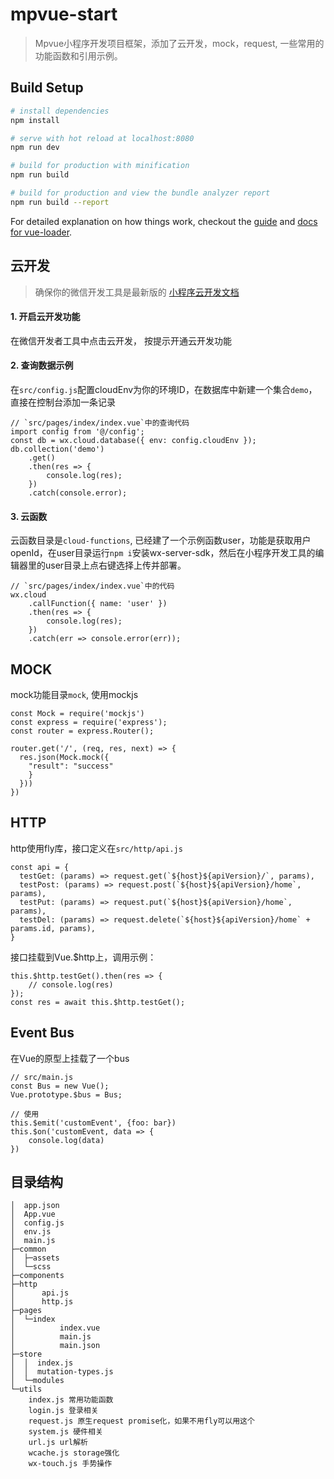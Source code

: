 # mpvue-start

> Mpvue小程序开发项目框架，添加了云开发，mock，request, 一些常用的功能函数和引用示例。

## Build Setup

``` bash
# install dependencies
npm install

# serve with hot reload at localhost:8080
npm run dev

# build for production with minification
npm run build

# build for production and view the bundle analyzer report
npm run build --report
```

For detailed explanation on how things work, checkout the [guide](http://vuejs-templates.github.io/webpack/) and [docs for vue-loader](http://vuejs.github.io/vue-loader).

## 云开发
> 确保你的微信开发工具是最新版的
> [小程序云开发文档](https://developers.weixin.qq.com/miniprogram/dev/wxcloud/basis/getting-started.html)

#### 1. 开启云开发功能
在微信开发者工具中点击云开发， 按提示开通云开发功能
#### 2. 查询数据示例
在`src/config.js`配置cloudEnv为你的环境ID，在数据库中新建一个集合`demo`， 直接在控制台添加一条记录  

```
// `src/pages/index/index.vue`中的查询代码
import config from '@/config';
const db = wx.cloud.database({ env: config.cloudEnv });
db.collection('demo')
    .get()
    .then(res => {
        console.log(res);
    })
    .catch(console.error);
```
#### 3. 云函数
云函数目录是`cloud-functions`, 已经建了一个示例函数user，功能是获取用户openId，在user目录运行`npm i`安装wx-server-sdk，然后在小程序开发工具的编辑器里的user目录上点右键选择上传并部署。  
```
// `src/pages/index/index.vue`中的代码
wx.cloud
    .callFunction({ name: 'user' })
    .then(res => {
        console.log(res);
    })
    .catch(err => console.error(err));
```

## MOCK
mock功能目录`mock`, 使用mockjs
```
const Mock = require('mockjs')
const express = require('express');
const router = express.Router();

router.get('/', (req, res, next) => {
  res.json(Mock.mock({
    "result": "success"
    }
  }))
})
```
## HTTP
http使用fly库，接口定义在`src/http/api.js`
```
const api = {
  testGet: (params) => request.get(`${host}${apiVersion}/`, params),
  testPost: (params) => request.post(`${host}${apiVersion}/home`, params),
  testPut: (params) => request.put(`${host}${apiVersion}/home`, params),
  testDel: (params) => request.delete(`${host}${apiVersion}/home` + params.id, params),
}
```
接口挂载到Vue.$http上，调用示例：
```
this.$http.testGet().then(res => {
    // console.log(res)
});
const res = await this.$http.testGet();
```

## Event Bus
在Vue的原型上挂载了一个bus
```
// src/main.js
const Bus = new Vue();
Vue.prototype.$bus = Bus;

// 使用
this.$emit('customEvent', {foo: bar})
this.$on('customEvent, data => {
    console.log(data)
})
```



## 目录结构
```
│  app.json
│  App.vue
│  config.js
│  env.js
│  main.js
├─common
│  ├─assets
│  └─scss
├─components
├─http
│      api.js
│      http.js
├─pages
│  └─index
│          index.vue
│          main.js
│          main.json
├─store
│  │  index.js
│  │  mutation-types.js
│  └─modules
└─utils
    index.js 常用功能函数
    login.js 登录相关
    request.js 原生request promise化，如果不用fly可以用这个
    system.js 硬件相关
    url.js url解析
    wcache.js storage强化
    wx-touch.js 手势操作
```